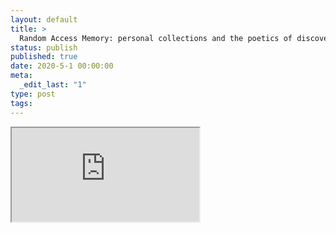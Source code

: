 ```yaml
---
layout: default
title: >
  Random Access Memory: personal collections and the poetics of discovery
status: publish
published: true
date: 2020-5-1 00:00:00
meta:
  _edit_last: "1"
type: post
tags:
---
```

<div  id="qrcode"></div>
<div>
<iframe src="https://researchers.mq.edu.au/en/publications/random-access-memory-personal-collections-and-the-poetics-of-disc">
</iframe>
</div>

<script type="text/javascript" src="{site.baseurl}/js/qr/qrcode.js"></script>
<script type="text/javascript">
new QRCode(document.getElementById("qrcode"), "https://researchers.mq.edu.au/en/publications/random-access-memory-personal-collections-and-the-poetics-of-disc");
</script>
        